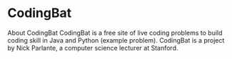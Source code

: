 # CodingBat
About CodingBat CodingBat is a free site of live coding problems to build coding skill in Java and Python (example problem). CodingBat is a project by Nick Parlante, a computer science lecturer at Stanford.
